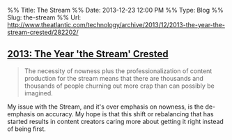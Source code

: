 %% Title: The Stream
%% Date: 2013-12-23 12:00 PM
%% Type: Blog
%% Slug: the-stream
%% Url: http://www.theatlantic.com/technology/archive/2013/12/2013-the-year-the-stream-crested/282202/

## [2013: The Year 'the Stream' Crested](http://www.theatlantic.com/technology/archive/2013/12/2013-the-year-the-stream-crested/282202/)

> The necessity of nowness plus the professionalization of content production for the stream means that there are thousands and thousands of people churning out more crap than can possibly be imagined.

My issue with the Stream, and it's over emphasis on nowness, is the de-emphasis on accuracy. My hope is that this shift or rebalancing that has started results in content creators caring more about getting it right instead of being first.
